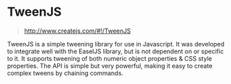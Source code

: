 #	TweenJS 
>	<http://www.createjs.com/#!/TweenJS>

TweenJS is a simple tweening library for use in Javascript. It was developed to integrate well with the EaselJS library, but is not dependent on or specific to it. It supports tweening of both numeric object properties & CSS style properties. The API is simple but very powerful, making it easy to create complex tweens by chaining commands.